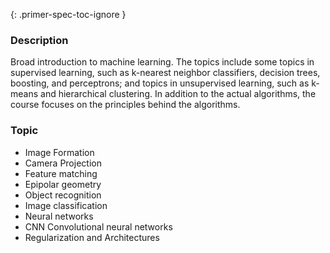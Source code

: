 {: .primer-spec-toc-ignore }

### Description

Broad introduction to machine learning. The topics include some topics in supervised learning, such as k-nearest neighbor classifiers, decision trees, boosting, and perceptrons; and topics in unsupervised learning, such as k-means and hierarchical clustering. In addition to the actual algorithms, the course focuses on the principles behind the algorithms.

### Topic

- Image Formation
- Camera Projection
- Feature matching
- Epipolar geometry
- Object recognition
- Image classification
- Neural networks
- CNN Convolutional neural networks
- Regularization and Architectures